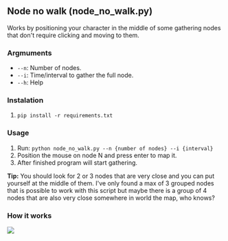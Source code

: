 ## Node no walk (node_no_walk.py)
Works by positioning your character in the middle of some gathering nodes that don't require clicking and moving to them.

### Argmuments
- `--n`: Number of nodes.
- `--i`: Time/interval to gather the full node.
- `--h`: Help

### Instalation

1. `pip install -r requirements.txt`


### Usage

1. Run: `python node_no_walk.py --n {number of nodes} --i {interval}`
2. Position the mouse on node N and press enter to map it.
3. After finished program will start gathering.

**Tip:** You should look for 2 or 3 nodes that are very close and you can put yourself at the middle of them. I've only found a max of 3 grouped nodes that is possible to work with this script but maybe there is a group of 4 nodes that are also very close somewhere in world the map, who knows?  

### How it works
![](no_walk.gif)
